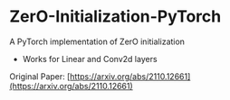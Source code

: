 # ZerO-Initialization-PyTorch
A PyTorch implementation of ZerO initialization
* Works for Linear and Conv2d layers

Original Paper: [https://arxiv.org/abs/2110.12661](https://arxiv.org/abs/2110.12661)
